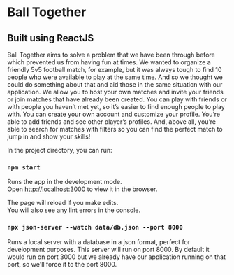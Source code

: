 # Ball Together

## Built using ReactJS

Ball Together aims to solve a problem that we have been through before which prevented us from having fun at times. We wanted to organize a friendly 5v5 football match, for example, but it was always tough to find 10 people who were available to play at the same time. And so we thought we could do something about that and aid those in the same situation with our application. We allow you to host your own matches and invite your friends or join matches that have already been created. You can play with friends or with people you haven’t met yet, so it’s easier to find enough people to play with. You can create your own account and customize your profile. You’re able to add friends and see other player’s profiles. And, above all, you’re able to search for matches with filters so you can find the perfect match to jump in and show your skills!



In the project directory, you can run:

### `npm start`

Runs the app in the development mode.\
Open [http://localhost:3000](http://localhost:3000) to view it in the browser.

The page will reload if you make edits.\
You will also see any lint errors in the console.

### `npx json-server --watch data/db.json --port 8000`

Runs a local server with a database in a json format, perfect for development purposes. This server will run on port 8000. By default it would run on port 3000 but we already have our application running on that port, so we'll force it to the port 8000.
